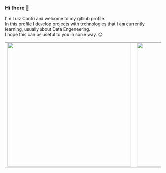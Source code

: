 ### Hi there 👋
I'm Luiz Contri and welcome to my github profile.\
In this profile I develop projects with technologies that I am currently learning, usually about Data Engeneering.\
I hope this can be useful to you in some way. 😊

<center>
<table>
    <tr>
        <td><img width="400px" align="left" src="https://github-readme-stats-sigma-five.vercel.app/api?username=luizcontri&theme=dark&count_private=true"/></td>
        <td><img width="400px" align="left" src="https://github-readme-stats-sigma-five.vercel.app/api/top-langs/?username=luizcontri&hide=html&layout=compact&theme=dark&count_private=true" /></td>
    </tr>   
</table>
</center> 
